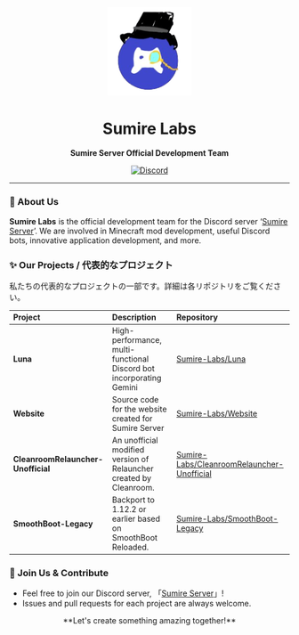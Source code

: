 <div align="center">

  <img src="https://raw.githubusercontent.com/Sumire-Labs/.github/main/sumire_server_icon.png" alt="Sumire Labs Logo" width="150">

  # Sumire Labs

  **Sumire Server Official Development Team**

  [![Discord](https://img.shields.io/discord/843534494224220190?color=5865F2&label=Discord&logo=discord&logoColor=white)](https://discord.gg/H8eh2hR79e)

</div>

---

### 👾 About Us

**Sumire Labs** is the official development team for the Discord server ‘[Sumire Server](https://discord.gg/H8eh2hR79e)’.
We are involved in
Minecraft mod development, useful Discord bots, innovative application development, and more.

### ✨ Our Projects / 代表的なプロジェクト

私たちの代表的なプロジェクトの一部です。詳細は各リポジトリをご覧ください。

| Project | Description | Repository |
| :--- | :--- | :--- |
| **Luna** | High-performance, multi-functional Discord bot incorporating Gemini | [Sumire-Labs/Luna](https://github.com/Sumire-Labs/Luna) |
| **Website** | Source code for the website created for Sumire Server | [Sumire-Labs/Website](https://github.com/Sumire-Labs/Website) |
| **CleanroomRelauncher-Unofficial** | An unofficial modified version of Relauncher created by Cleanroom. | [Sumire-Labs/CleanroomRelauncher-Unofficial](https://github.com/Sumire-Labs/CleanroomRelauncher-Unofficial) |
| **SmoothBoot-Legacy** | Backport to 1.12.2 or earlier based on SmoothBoot Reloaded. | [Sumire-Labs/SmoothBoot-Legacy](https://github.com/Sumire-Labs/SmoothBoot-Legacy) |

### 🤝 Join Us & Contribute

* Feel free to join our Discord server, 「[Sumire Server](https://discord.gg/H8eh2hR79e)」!
* Issues and pull requests for each project are always welcome.

<div align="center">
  **Let's create something amazing together!**
</div>
